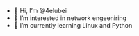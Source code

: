 - 👋 Hi, I’m @4elubei
- 👀 I’m interested in network engeeniring
- 🌱 I’m currently learning Linux and Python

<!---
4elubei/4elubei is a ✨ special ✨ repository because its `README.md` (this file) appears on your GitHub profile.
You can click the Preview link to take a look at your changes.
--->

